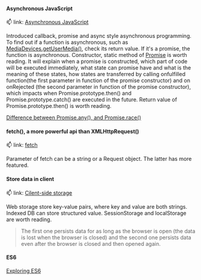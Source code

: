 #### Asynchronous JavaScript

📫 link: [Asynchronous JavaScript](https://developer.mozilla.org/en-US/docs/Learn/JavaScript/Asynchronous)</br>

Introduced callback, promise and async style asynchronous programming. To find out if a function is asynchronous, such as [MediaDevices.getUserMedia()](https://developer.mozilla.org/en-US/docs/Web/API/MediaDevices/getUserMedia), check its return value. If it's a promise, the function is asynchronous. Constructor, static method of [Promise](https://developer.mozilla.org/en-US/docs/Web/JavaScript/Reference/Global_Objects/Promise) is worth reading. It will explain when a promise is constructed, which part of code will be executed immediately, what state can promise have and what is the meaning of these states, how states are transferred by calling onfulfilled function(the first parameter in function of the promise constructor) and on onRejected (the second parameter in function of the promise constructor), which impacts when Promise.prototype.then() and Promise.prototype.catch() are executed in the future. Return value of Promise.prototype.then() is worth reading.</br>

[Difference between Promise.any(), and Promise.race()](https://stackoverflow.com/questions/61732049/what-is-the-difference-between-promise-any-and-promise-race)

#### fetch(), a more powerful api than XMLHttpRequest()

📫 link: [fetch](https://developer.mozilla.org/en-US/docs/Learn/JavaScript/Client-side_web_APIs/Fetching_data)

Parameter of fetch can be a string or a Request object. The latter has more featured.

#### Store data in client

📫 link: [Cilent-side storage](https://developer.mozilla.org/en-US/docs/Learn/JavaScript/Client-side_web_APIs/Client-side_storage)

Web storage store key-value pairs, where key and value are both strings. Indexed DB can store structured value. SessionStorage and localStorage are worth reading.

> The first one persists data for as long as the browser is open (the data is lost when the browser is closed) and the second one persists data even after the browser is closed and then opened again.

#### ES6

[Exploring ES6](https://exploringjs.com/es6/)
